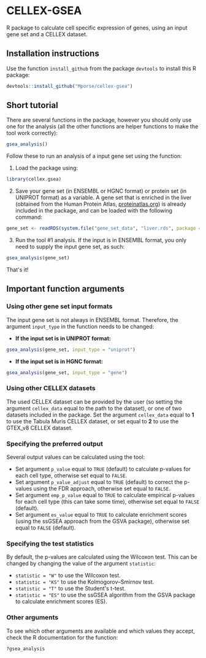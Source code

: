 # CELLEX-GSEA
R package to calculate cell specific expression of genes, using an input gene set and a CELLEX dataset.  

## Installation instructions
Use the function `install_github` from the package `devtools` to install this R package:
```R
devtools::install_github("Mporse/cellex-gsea")
```

## Short tutorial
There are several functions in the package, however you should only use one for the analysis (all the other functions are helper functions to make the tool work correctly):
```R
gsea_analysis()
```

Follow these to run an analysis of a input gene set using the function:  
1. Load the package using:  
```R
library(cellex.gsea)
```

2. Save your gene set (in ENSEMBL or HGNC format) or protein set (in UNIPROT format) as a variable. A gene set that is enriched in the liver (obtained from the Human Protein Atlas, [proteinatlas.org](https://www.proteinatlas.org/)) is already included in the package, and can be loaded with the following command:
```R
gene_set <- readRDS(system.file("gene_set_data", "liver.rds", package = "cellex.gsea"))
```

3. Run the tool #1 analysis. If the input is in ENSEMBL format, you only need to supply the input gene set, as such:
```R
gsea_analysis(gene_set)
```

That's it!  

## Important function arguments  

### Using other gene set input formats  
The input gene set is not always in ENSEMBL format. Therefore, the argument `input_type` in the function needs to be changed:  
* **If the input set is in UNIPROT format:**  
```R
gsea_analysis(gene_set, input_type = "uniprot")
```

* **If the input set is in HGNC format:**
```R
gsea_analysis(gene_set, input_type = "gene")
```

### Using other CELLEX datasets  
The used CELLEX dataset can be provided by the user (so setting the argument `cellex_data` equal to the path to the dataset), or one of two datasets included in the package. Set the argument `cellex_data` equal to **1** to use the Tabula Muris CELLEX dataset, or set equal to **2** to use the GTEX_v8 CELLEX dataset.  

### Specifying the preferred output  
Several output values can be calculated using the tool:  
* Set argument `p_value` equal to `TRUE` (default) to calculate p-values for each cell type, otherwise set equal to `FALSE`.  
* Set argument `p_value_adjust` equal to `TRUE` (default) to correct the p-values using the FDR approach, otherwise set equal to `FALSE`.  
* Set argument `emp_p_value` equal to `TRUE` to calculate empirical p-values for each cell type (this can take some time), otherwise set equal to `FALSE` (default).  
* Set argument `es_value` equal to `TRUE` to calculate enrichment scores (using the ssGSEA approach from the GSVA package), otherwise set equal to `FALSE` (default).  
  
### Specifying the test statistics  
By default, the p-values are calculated using the Wilcoxon test. This can be changed by changing the value of the argument `statistic`:
* `statistic = "W"` to use the Wilcoxon test.  
* `statistic = "KS"` to use the Kolmogorov–Smirnov test.  
* `statistic = "T"` to use the Student's t-test.  
* `statistic = "ES"` to use the ssGSEA algorithm from the GSVA package to calculate enrichment scores (ES).

### Other arguments  
To see which other arguments are available and which values they accept, check the R documentation for the function:  
```R
?gsea_analysis
```
